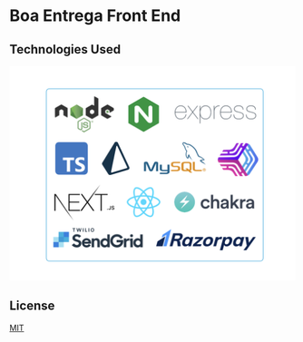 # Boa Entrega Front End

## Technologies Used
![tech_stack](public/techstack.png)

## License
[MIT](https://choosealicense.com/licenses/mit/)
